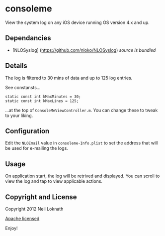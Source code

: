 consoleme
=========

View the system log on any iOS device running OS version 4.x and up.

Dependancies
------------

- [NLOSyslog] (https://github.com/nloko/NLOSyslog) *source is bundled*
 
Details
-------

The log is filtered to 30 mins of data and up to 125 log entries.

See constansts...

    static const int kMaxMinutes = 30;
    static const int kMaxLines = 125; 

...at the top of `ConsoleMeViewController.m`. You can change these to tweak to your liking.

Configuration
-------------

Edit the `NLOEmail` value in `consoleme-Info.plist` to set the address that
will be used for e-mailing the logs.

Usage
-----

On application start, the log will be retrived and displayed. You can scroll to view
the log and tap to view applicable actions.

Copyright and License
---------------------

Copyright 2012 Neil Loknath

[Apache licensed](http://www.apache.org/licenses/LICENSE-2.0)

Enjoy!
